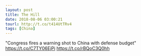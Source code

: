 ```yaml
---
layout: post
title: The Hill
date: 2018-08-06 03:00:21
tourl: http://t.co/t414UtTRv4
tags: [China]
---
```

"Congress fires a warning shot to China with defense budget" https://t.co/C7TY06EjPi https://t.co/rBQoC3Q0hh